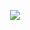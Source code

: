 <p align="center">
  <img src="https://user-images.githubusercontent.com/96204940/218208657-144cd23a-8c74-45d2-bd05-bdc9f81dceed.png"/>
</p>
